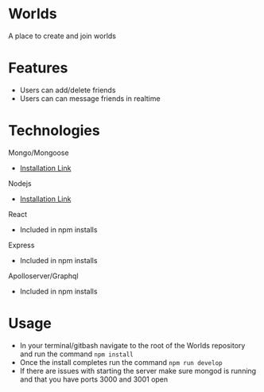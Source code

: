 # Worlds

A place to create and join worlds

# Features

- Users can add/delete friends
- Users can can message friends in realtime

# Technologies

Mongo/Mongoose
- [Installation Link](https://docs.mongodb.com/manual/installation/)

Nodejs
- [Installation Link](https://nodejs.org/en/download/)

React
- Included in npm installs

Express
- Included in npm installs

Apolloserver/Graphql
- Included in npm installs

# Usage

- In your terminal/gitbash navigate to the root of the Worlds repository and run the command  `npm install`
- Once the install completes run the command `npm run develop`
- If there are issues with starting the server make sure mongod is running and that you have ports 3000 and 3001 open